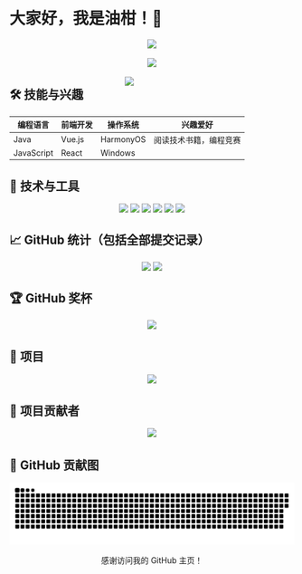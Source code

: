 # 大家好，我是油柑！👋

<p align="center">
  <img src="https://media.giphy.com/media/ZVik7pBtu9dNS/giphy.gif" width="800">
</p>

<p align="center">
  <img src="https://readme-typing-svg.herokuapp.com?font=Fira+Code&color=00FF00&size=30&center=true&vCenter=true&width=1000&height=100&lines=欢迎来到我的GitHub主页!;我是一名充满激情的开发者.;我热爱编程和阅读。">
</p>

<img align="right" width="300" src="https://media.giphy.com/media/qgQUggAC3Pfv687qPC/giphy.gif">

## 🛠️ 技能与兴趣

| 编程语言   | 前端开发 | 操作系统  | 兴趣爱好             |
| ---------- | -------- | --------- | -------------------- |
| Java       | Vue.js   | HarmonyOS | 阅读技术书籍，编程竞赛 |
| JavaScript | React    | Windows   |                      |

## 🔧 技术与工具

<p align="center">
  <img src="https://img.shields.io/badge/Java-007396?style=for-the-badge&logo=java&logoColor=white" />
  <img src="https://img.shields.io/badge/Vue.js-4FC08D?style=for-the-badge&logo=vue.js&logoColor=white" />
  <img src="https://img.shields.io/badge/React-61DAFB?style=for-the-badge&logo=react&logoColor=white" />
  <img src="https://img.shields.io/badge/HarmonyOS-FF0000?style=for-the-badge&logo=harmonyos&logoColor=white" />
  <img src="https://img.shields.io/badge/HTML5-E34F26?style=for-the-badge&logo=html5&logoColor=white" />
  <img src="https://img.shields.io/badge/GitHub-181717?style=for-the-badge&logo=github&logoColor=white" />
</p>

## 📈 GitHub 统计（包括全部提交记录）

<p align="center">
  <img height="180px" src="https://github-readme-stats.vercel.app/api?username=Yougan001&show_icons=true&theme=radical&count_private=true&include_all_commits=true" />
  <img height="180px" src="https://github-readme-stats.vercel.app/api/top-langs/?username=Yougan001&layout=compact&theme=radical&langs_count=8" />
</p>


## 🏆 GitHub 奖杯

<p align="center">
  <img src="https://github-profile-trophy.vercel.app/?username=Yougan001&theme=onedark" />
</p>

## 🚀 项目

<p align="center">
  <a href="https://github.com/Yougan001/scholl-brand">
    <img src="https://github-readme-stats.vercel.app/api/pin/?username=Yougan001&repo=scholl-brand&theme=radical" />
  </a>
</p>

## 🌟 项目贡献者

<p align="center">
  <img src="https://contributors-img.web.app/image?repo=Yougan001/scholl-brand" />
</p>

## 🐍 GitHub 贡献图

<p align="center">
  <img src="https://raw.githubusercontent.com/Yougan001/Yougan001/output/github-contribution-grid-snake.svg" />
</p>


<p align="center">感谢访问我的 GitHub 主页！</p>
